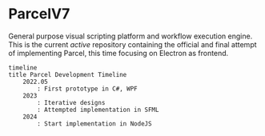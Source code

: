 # ParcelV7

General purpose visual scripting platform and workflow execution engine. This is the current *active* repository containing the official and final attempt of implementing Parcel, this time focusing on Electron as frontend.

```mermaid
timeline
title Parcel Development Timeline
    2022.05
        : First prototype in C#, WPF
    2023
        : Iterative designs
        : Attempted implementation in SFML
    2024
        : Start implementation in NodeJS
```